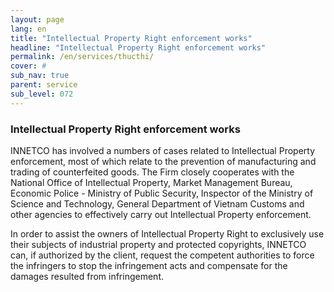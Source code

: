 ```yaml
---
layout: page
lang: en
title: "Intellectual Property Right enforcement works"
headline: "Intellectual Property Right enforcement works"
permalink: /en/services/thucthi/
cover: #
sub_nav: true
parent: service
sub_level: 072
---
```


### Intellectual Property Right enforcement works
INNETCO  has involved a numbers of cases related to Intellectual Property enforcement, most of which relate to the prevention of manufacturing and trading of counterfeited goods. The Firm closely cooperates with the National Office of Intellectual Property, Market Management Bureau, Economic Police - Ministry of Public Security, Inspector of the Ministry of Science and Technology, General Department of Vietnam Customs and other agencies to effectively carry out Intellectual Property enforcement.

In order to assist the owners of Intellectual Property Right to exclusively use their subjects of industrial property and protected copyrights, INNETCO  can, if authorized by the client, request the competent authorities to force the infringers to stop the infringement acts and compensate for the damages resulted from infringement.